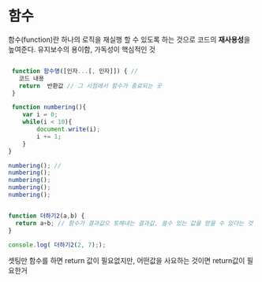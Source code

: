 # 함수

함수(function)란 하나의 로직을 재실행 할 수 있도록 하는 것으로 코드의 **재사용성**을 높여준다.
유지보수의 용이함, 가독성이 핵심적인 것

```javascript

 function 함수명([인자...[, 인자]]) { //
   코드 내용
   return  반환값 // 그 시점에서 함수가 종료되는 곳
 }

 function numbering(){
    var i = 0;
    while(i < 10){
        document.write(i);
        i += 1;
    }
}

numbering(); //
numbering();
numbering();
numbering();
numbering();


function 더하기2(a,b) {
  return a+b; // 함수가 결과값으 토해내는 결과값, 쓸수 있는 값을 얻을 수 있다는 것
}

console.log( 더하기2(2, 7););

```
셋팅만 함수를 하면  return 값이 필요없지만, 어떤값을 사요하는 것이면 return값이 필요한거

